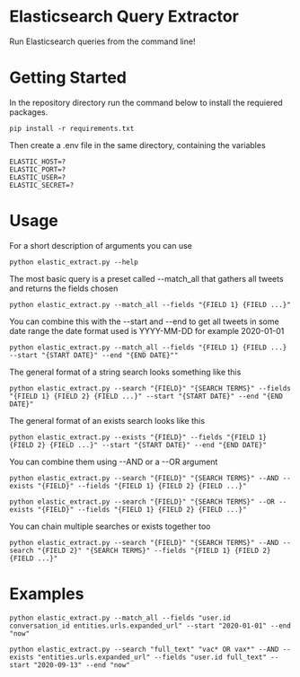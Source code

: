 # Elasticsearch Query Extractor

Run Elasticsearch queries from the command line!

# Getting Started

In the repository directory run the command below to install the requiered packages.

```
pip install -r requirements.txt
```

Then create a .env file in the same directory, containing the variables

```
ELASTIC_HOST=?
ELASTIC_PORT=?
ELASTIC_USER=?
ELASTIC_SECRET=?
```
  
# Usage

For a short description of arguments you can use

```
python elastic_extract.py --help
```

The most basic query is a preset called --match_all that gathers all tweets and returns the fields chosen

```
python elastic_extract.py --match_all --fields "{FIELD 1} {FIELD ...}"
```

You can combine this with the --start and --end to get all tweets in some date range
the date format used is YYYY-MM-DD for example 2020-01-01

```
python elastic_extract.py --match_all --fields "{FIELD 1} {FIELD ...} --start "{START DATE}" --end "{END DATE}""
```

The general format of a string search looks something like this

```
python elastic_extract.py --search "{FIELD}" "{SEARCH TERMS}" --fields "{FIELD 1} {FIELD 2} {FIELD ...}" --start "{START DATE}" --end "{END DATE}"
```

The general format of an exists search looks like this

```
python elastic_extract.py --exists "{FIELD}" --fields "{FIELD 1} {FIELD 2} {FIELD ...}" --start "{START DATE}" --end "{END DATE}"
```

You can combine them using --AND or a --OR argument

```
python elastic_extract.py --search "{FIELD}" "{SEARCH TERMS}" --AND --exists "{FIELD}" --fields "{FIELD 1} {FIELD 2} {FIELD ...}"

python elastic_extract.py --search "{FIELD}" "{SEARCH TERMS}" --OR --exists "{FIELD}" --fields "{FIELD 1} {FIELD 2} {FIELD ...}"
```

You can chain multiple searches or exists together too

```
python elastic_extract.py --search "{FIELD}" "{SEARCH TERMS}" --AND --search "{FIELD 2}" "{SEARCH TERMS}" --fields "{FIELD 1} {FIELD 2} {FIELD ...}"
```

# Examples

```
python elastic_extract.py --match_all --fields "user.id conversation_id entities.urls.expanded_url" --start "2020-01-01" --end "now"
```

```
python elastic_extract.py --search "full_text" "vac* OR vax*" --AND --exists "entities.urls.expanded_url" --fields "user.id full_text" --start "2020-09-13" --end "now"
```
